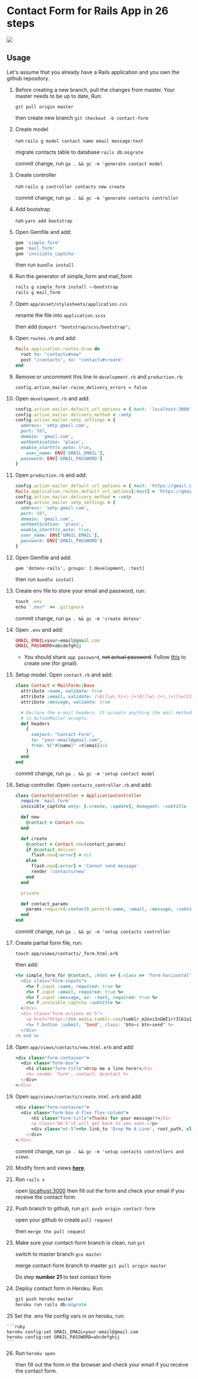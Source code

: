# Contact Form for Rails App in 26 steps

![](drop-me-a-line.gif)


## Usage

Let's assume that you already have a Rails application and you own the github repository. 

1. Before creating a new branch, pull the changes from master. Your master needs to be up to date, Run:

   `git pull origin master`
   
   then create new branch `git checkout -b contact-form`


2. Create model

   run `rails g model contact name email message:text`
   
   migrate contacts table to database `rails db:migrate`

   commit change, run `ga . && gc -m 'generate contact model`


3. Create controller

   run `rails g controller contacts new create`
   
   commit change, run `ga . && gc -m 'generate contacts controller`


4. Add bootstrap 

   run `yarn add bootstrap`


5. Open Gemfile and add:

   ```ruby
   gem 'simple_form'
   gem 'mail_form'
   gem 'invisible_captcha'
   ```
   
   then run `bundle install`
   

6. Run the generator of simple_form and mail_form

   ```ruby
   rails g simple_form install --bootstrap
   rails g mail_form
   ```


7. Open `app/asset/stylesheets/application.css`

   rename the file into `application.scss`
    
   then add `@import "bootstrap/scss/bootstrap";`
    
 
8. Open `routes.rb` and add:

   ```ruby
   Rails.application.routes.draw do
     root to: "contacts#new"
     post "/contacts", to: "contacts#create"
   end
   ```
    
    
9. Remove or uncomment this line in `development.rb` and `production.rb`:

   `config.action_mailer.raise_delivery_errors = false`
    
    
10. Open `development.rb` and add:

    ```ruby
    config.action_mailer.default_url_options = { host: 'localhost:3000' }
    config.action_mailer.delivery_method = :smtp
    config.action_mailer.smtp_settings = {
      address: 'smtp.gmail.com',
      port: 587,
      domain: 'gmail.com',
      authentication: 'plain',
      enable_starttls_auto: true,
        user_name: ENV['GMAIL_EMAIL'],
      password: ENV['GMAIL_PASSWORD']
    }
    ```
    
    
11. Open `production.rb` and add:

    ```ruby
    config.action_mailer_default_url_options = { host: 'https://gmail.com' }
    Rails.application.routes.default_url_options[:host] = 'https://gmail.com'
    config.action_mailer.delivery_method = :smtp
    config.action_mailer.smtp_settings = {
      address: 'smtp.gmail.com',
      port: 587,
      domain: 'gmail.com',
      authentication: 'plain',
      enable_starttls_auto: true,
      user_name: ENV['GMAIL_EMAIL'],
      password: ENV['GMAIL_PASSWORD']
    }
    ```
    
    
12. Open Gemfile and add:

    `gem 'dotenv-rails', groups: [:development, :test]`
    
    then run `bundle install`
    

13. Create env file to store your email and password, run:

    ```ruby
    touch .env
    echo '.env*' >> .gitignore
    ```
    
    commit change, run `ga . && gc -m 'create dotenv'`
    

14. Open `.env` and add:

    ```ruby
    GMAIL_EMAIL=your-email@gmail.com
    GMAIL_PASSWORD=abcdefghij
    ```
    
    * You should share `app password`, ~~not actual password~~. Follow [this](https://support.google.com/mail/answer/185833?hl=en-GB) to create one (for gmail).
    
    
 15. Setup model. Open `contact.rb` and add:
 
     ```ruby
     class Contact < MailForm::Base
       attribute :name, validate: true
       attribute :email, validate: /\A([\w\.%\+\-]+)@([\w\-]+\.)+([\w]{2,})\z/i
       attribute :message, validate: true
     
       # Declare the e-mail headers. It accepts anything the mail method
       # in ActionMailer accepts.
       def headers
         {
           subject: "Contact Form",
           to: "your-email@gmail.com",
           from: %("#{name}" <#{email}>)
         }
       end
     end
     ```
     
     commit change, run `ga . && gc -m 'setup contact model`
     

16. Setup controller. Open `contacts_controller.rb` and add:

    ```ruby
    class ContactsController < ApplicationController
      require 'mail_form'
      invisible_captcha only: [:create, :update], honeypot: :subtitle
    
      def new
        @contact = Contact.new
      end
    
      def create
        @contact = Contact.new(contact_params)
        if @contact.deliver
          flash.now[:error] = nil
        else
          flash.now[:error] = 'Cannot send message'
          render 'contacts/new'
        end
      end
    
      private
    
      def contact_params
        params.require(:contact).permit(:name, :email, :message, :subtitle)
      end
    end
    ```
    
    commit change, run `ga . && gc -m 'setup contacts controller`
    
    
17. Create partial form file, run:

    `touch app/views/contacts/_form.html.erb`
    
    then add:
    
    ```ruby
    <%= simple_form_for @contact, :html => {:class => 'form-horizontal' } do |f| %>
      <div class="form-inputs">
        <%= f.input :name, required: true %>
        <%= f.input :email, required: true %>
        <%= f.input :message, as: :text, required: true %>
        <%= f.invisible_captcha :subtitle %>
      </div>
      <div class="form-actions mt-5">
        <a href="https://64.media.tumblr.com/tumblr_m2oxi5nGWI1rr3l61o1_500.png" class="btn-c btn-nm mr-auto">Never Mind</a>
        <%= f.button :submit, "Send", class: "btn-c btn-send" %>
      </div>
    <% end %>
    ```
   
   
18. Open `app/views/contacts/new.html.erb` and add:

    ```ruby
    <div class="form-container">
      <div class="form-box">
        <h1 class="form-title">Drop me a line here!</h1>
        <%= render 'form', contact: @contact %>
      </div>
    </div>
    ```
  
  
19. Open `app/views/contacts/create.html.erb` and add:

    ```ruby
    <div class="form-container">
      <div class="form-box d-flex flex-column">
          <h1 class="form-title">Thanks for your message!!</h1>
          <p class="mb-5">I will get back to you soon.</p>
          <div class="mt-5"><%= link_to 'Drop Me A Line', root_path, class: "btn-c btn-send" %></div>
        </div>
    </div>
    ```
    
    commit change, run `ga . && gc -m 'setup contacts controllers and views`
    
    
20. Modify form and views **[here](https://github.com/novatogatorop/drop-me-a-line/blob/master/app/assets/stylesheets/_contacts.scss)**.


21. Run `rails s`

    open [localhost:3000](localhost:3000) then fill out the form and check your email if you receive the contact form.
    

22. Push branch to github, run `git push origin contact-form`

    open your github to create `pull request`
    
    then `merge the pull request`
    

23. Make sure your contact-form branch is clean, run `gst`

    switch to master branch `gco master`
    
    merge contact-form branch to master `git pull origin master`
    
    Do step **number 21** to test contact form
    

24. Deploy contact form in Heroku. Run:
    
    ```ruby
    git push heroku master
    heroku run rails db:migrate
    ```
    
 25 Set the .env file config vars in on heroku, run:
    
    ```ruby
    heroku config:set GMAIL_EMAIL=your-email@gmail.com
    heroku config:set GMAIL_PASSWORD=abcdefghij
    ```
    
26. Run `heroku open` 

    then fill out the form in the browser and check your email if you receive the contact form.
    
    
    
